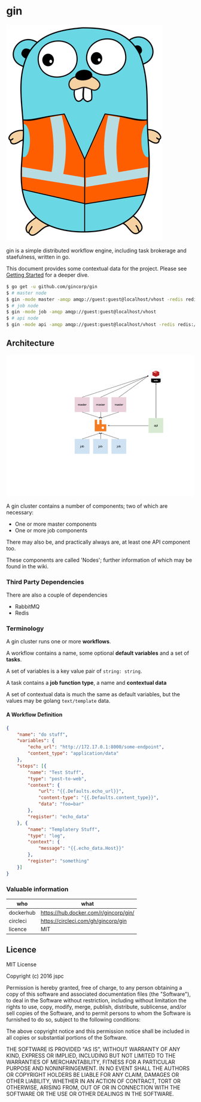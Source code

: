 gin
==

![gin gopher](doc/gopher_small.png)

gin is a simple distributed workflow engine, including task brokerage and staefulness, written in go.

This document provides some contextual data for the project. Please see [Getting Started](GETTING_STARTED.md) for a deeper dive.

```bash
$ go get -u github.com/gincorp/gin
$ # master node
$ gin -mode master -amqp amqp://guest:guest@localhost/vhost -redis redis://localhost:6379/0
$ # job node
$ gin -mode job -amqp amqp://guest:guest@localhost/vhost
$ # api node
$ gin -mode api -amqp amqp://guest:guest@localhost/vhost -redis redis://localhost:6379/0 -host 0.0.0.0 -port 8080
```

## Architecture

![naive gin architecture diagram](doc/workflow-engine.png)

A gin cluster contains a number of components; two of which are necessary:

* One or more master components
* One or more job components

There may also be, and practically always are, at least one API component too.

These components are called 'Nodes'; further information of which may be found in the wiki.


### Third Party Dependencies

There are also a couple of dependencies

* RabbitMQ
* Redis


### Terminology

A gin cluster runs one or more **workflows**.

A workflow contains a name, some optional **default variables** and a set of **tasks**.

A set of variables is a key value pair of `string: string`.

A task contains a **job function type**, a name and **contextual data**

A set of contextual data is much the same as default variables, but the values may be golang `text/template` data.


#### A Workflow Definition

```json
{
    "name": "do stuff",
    "variables": {
        "echo_url": "http://172.17.0.1:8000/some-endpoint",
        "content_type": "application/data"
    },
    "steps": [{
        "name": "Test Stuff",
        "type": "post-to-web",
        "context": {
            "url": "{{.Defaults.echo_url}}",
            "content-type": "{{.Defaults.content_type}}",
            "data": "foo=bar"
        },
        "register": "echo_data"
    }, {
        "name": "Templatery Stuff",
        "type": "log",
        "context": {
            "message": "{{.echo_data.Host}}"
        },
        "register": "something"
    }]
}
```

### Valuable information

| who       | what |
|-----------|------|
| dockerhub | https://hub.docker.com/r/gincorp/gin/   |
| circleci  | https://circleci.com/gh/gincorp/gin   |
| licence   | MIT   |


Licence
--

MIT License

Copyright (c) 2016 jspc

Permission is hereby granted, free of charge, to any person obtaining a copy
of this software and associated documentation files (the "Software"), to deal
in the Software without restriction, including without limitation the rights
to use, copy, modify, merge, publish, distribute, sublicense, and/or sell
copies of the Software, and to permit persons to whom the Software is
furnished to do so, subject to the following conditions:

The above copyright notice and this permission notice shall be included in all
copies or substantial portions of the Software.

THE SOFTWARE IS PROVIDED "AS IS", WITHOUT WARRANTY OF ANY KIND, EXPRESS OR
IMPLIED, INCLUDING BUT NOT LIMITED TO THE WARRANTIES OF MERCHANTABILITY,
FITNESS FOR A PARTICULAR PURPOSE AND NONINFRINGEMENT. IN NO EVENT SHALL THE
AUTHORS OR COPYRIGHT HOLDERS BE LIABLE FOR ANY CLAIM, DAMAGES OR OTHER
LIABILITY, WHETHER IN AN ACTION OF CONTRACT, TORT OR OTHERWISE, ARISING FROM,
OUT OF OR IN CONNECTION WITH THE SOFTWARE OR THE USE OR OTHER DEALINGS IN THE
SOFTWARE.
